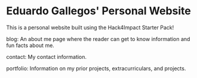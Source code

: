 # Eduardo Gallegos' Personal Website
This is a personal website built using the Hack4Impact Starter Pack!

blog: An about me page where the reader can get to know information and fun facts about me.

contact: My contact information.

portfolio: Information on my prior projects, extracurriculars, and projects.

